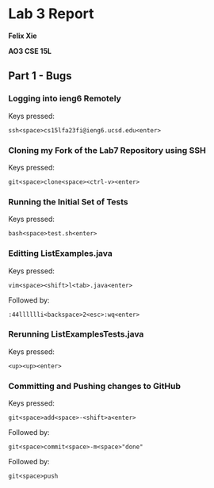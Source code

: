 # Lab 3 Report
**Felix Xie**

**AO3 CSE 15L**
## Part 1 - Bugs
### Logging into ieng6 Remotely
Keys pressed:
```
ssh<space>cs15lfa23fi@ieng6.ucsd.edu<enter>
```

### Cloning my Fork of the Lab7 Repository using SSH
Keys pressed:
```
git<space>clone<space><ctrl-v><enter>
```

### Running the Initial Set of Tests
Keys pressed:
```
bash<space>test.sh<enter>
```

### Editting ListExamples.java
Keys pressed:
```
vim<space><shift>l<tab>.java<enter>
```
Followed by:
```
:44lllllli<backspace>2<esc>:wq<enter>
```

### Rerunning ListExamplesTests.java
Keys pressed:
```
<up><up><enter>
```

### Committing and Pushing changes to GitHub
Keys pressed:
```
git<space>add<space>-<shift>a<enter>
```
Followed by:
```
git<space>commit<space>-m<space>"done"
```
Followed by:
```
git<space>push
```
